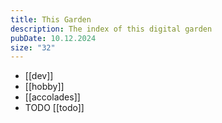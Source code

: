 ```yaml
---
title: This Garden
description: The index of this digital garden
pubDate: 10.12.2024
size: "32"
---
```

- [[dev]]
- [[hobby]]
- [[accolades]]
- TODO [[todo]]